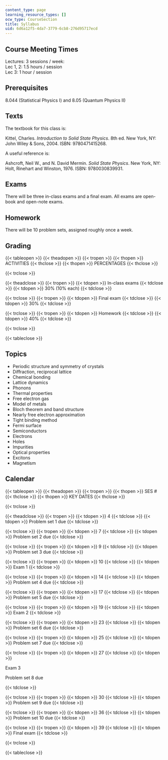 ```yaml
---
content_type: page
learning_resource_types: []
ocw_type: CourseSection
title: Syllabus
uid: 6d6a12f5-4da7-3779-6cb8-276d95717ecd
---
```


Course Meeting Times
--------------------

Lectures: 3 sessions / week:  
Lec 1, 2: 1.5 hours / session  
Lec 3: 1 hour / session

Prerequisites
-------------

8.044 (Statistical Physics I) and 8.05 (Quantum Physics II)

Texts
-----

The textbook for this class is:

Kittel, Charles. _Introduction to Solid State Physics_. 8th ed. New York, NY: John Wiley & Sons, 2004. ISBN: 9780471415268.

A useful reference is:

Ashcroft, Neil W., and N. David Mermin. _Solid State Physics_. New York, NY: Holt, Rinehart and Winston, 1976. ISBN: 9780030839931.

Exams
-----

There will be three in-class exams and a final exam. All exams are open-book and open-note exams.

Homework
--------

There will be 10 problem sets, assigned roughly once a week.

Grading
-------

{{< tableopen >}}
{{< theadopen >}}
{{< tropen >}}
{{< thopen >}}
ACTIVITIES
{{< thclose >}}
{{< thopen >}}
PERCENTAGES
{{< thclose >}}

{{< trclose >}}

{{< theadclose >}}
{{< tropen >}}
{{< tdopen >}}
In-class exams
{{< tdclose >}}
{{< tdopen >}}
30% (10% each)
{{< tdclose >}}

{{< trclose >}}
{{< tropen >}}
{{< tdopen >}}
Final exam
{{< tdclose >}}
{{< tdopen >}}
30%
{{< tdclose >}}

{{< trclose >}}
{{< tropen >}}
{{< tdopen >}}
Homework
{{< tdclose >}}
{{< tdopen >}}
40%
{{< tdclose >}}

{{< trclose >}}

{{< tableclose >}}

Topics
------

*   Periodic structure and symmetry of crystals
*   Diffraction, reciprocal lattice
*   Chemical bonding
*   Lattice dynamics
*   Phonons
*   Thermal properties
*   Free electron gas
*   Model of metals
*   Bloch theorem and band structure
*   Nearly free electron approximation
*   Tight binding method
*   Fermi surface
*   Semiconductors
*   Electrons
*   Holes
*   Impurities
*   Optical properties
*   Excitons
*   Magnetism

Calendar
--------

{{< tableopen >}}
{{< theadopen >}}
{{< tropen >}}
{{< thopen >}}
SES #
{{< thclose >}}
{{< thopen >}}
KEY DATES
{{< thclose >}}

{{< trclose >}}

{{< theadclose >}}
{{< tropen >}}
{{< tdopen >}}
4
{{< tdclose >}}
{{< tdopen >}}
Problem set 1 due
{{< tdclose >}}

{{< trclose >}}
{{< tropen >}}
{{< tdopen >}}
7
{{< tdclose >}}
{{< tdopen >}}
Problem set 2 due
{{< tdclose >}}

{{< trclose >}}
{{< tropen >}}
{{< tdopen >}}
9
{{< tdclose >}}
{{< tdopen >}}
Problem set 3 due
{{< tdclose >}}

{{< trclose >}}
{{< tropen >}}
{{< tdopen >}}
10
{{< tdclose >}}
{{< tdopen >}}
Exam 1
{{< tdclose >}}

{{< trclose >}}
{{< tropen >}}
{{< tdopen >}}
14
{{< tdclose >}}
{{< tdopen >}}
Problem set 4 due
{{< tdclose >}}

{{< trclose >}}
{{< tropen >}}
{{< tdopen >}}
17
{{< tdclose >}}
{{< tdopen >}}
Problem set 5 due
{{< tdclose >}}

{{< trclose >}}
{{< tropen >}}
{{< tdopen >}}
19
{{< tdclose >}}
{{< tdopen >}}
Exam 2
{{< tdclose >}}

{{< trclose >}}
{{< tropen >}}
{{< tdopen >}}
23
{{< tdclose >}}
{{< tdopen >}}
Problem set 6 due
{{< tdclose >}}

{{< trclose >}}
{{< tropen >}}
{{< tdopen >}}
25
{{< tdclose >}}
{{< tdopen >}}
Problem set 7 due
{{< tdclose >}}

{{< trclose >}}
{{< tropen >}}
{{< tdopen >}}
27
{{< tdclose >}}
{{< tdopen >}}


Exam 3

Problem set 8 due


{{< tdclose >}}

{{< trclose >}}
{{< tropen >}}
{{< tdopen >}}
30
{{< tdclose >}}
{{< tdopen >}}
Problem set 9 due
{{< tdclose >}}

{{< trclose >}}
{{< tropen >}}
{{< tdopen >}}
36
{{< tdclose >}}
{{< tdopen >}}
Problem set 10 due
{{< tdclose >}}

{{< trclose >}}
{{< tropen >}}
{{< tdopen >}}
39
{{< tdclose >}}
{{< tdopen >}}
Final exam
{{< tdclose >}}

{{< trclose >}}

{{< tableclose >}}